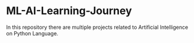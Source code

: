 # ML-AI-Learning-Journey
In this repository there are multiple projects related to Artificial Intelligence on Python Language.

